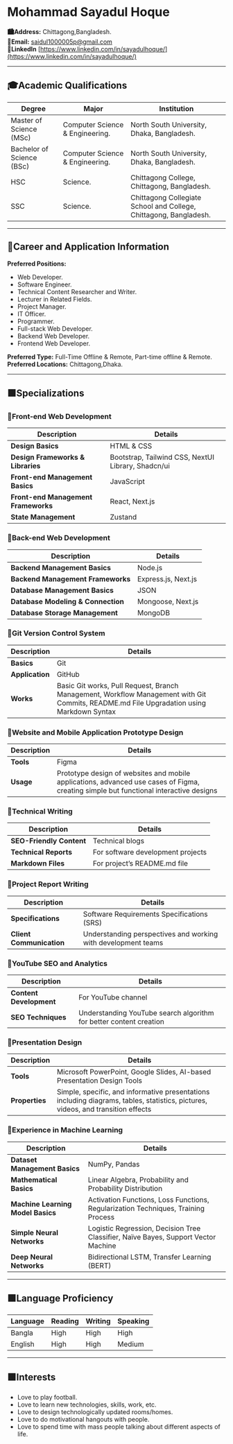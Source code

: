 # Mohammad Sayadul Hoque

**🏙️Address:** Chittagong,Bangladesh.  
**📧Email:** saidul1000005p@gmail.com  
**🔗LinkedIn** [https://www.linkedin.com/in/sayadulhoque/](https://www.linkedin.com/in/sayadulhoque/)


---

## 🎓Academic Qualifications

| Degree          | Major                       | Institution                      | 
|-----------------|-----------------------------|----------------------------------|
| Master of Science (MSc) | Computer Science & Engineering. | North South University, Dhaka, Bangladesh. | 
| Bachelor of Science (BSc) | Computer Science & Engineering. | North South University, Dhaka, Bangladesh. | 
| HSC            | Science.                     | Chittagong College, Chittagong, Bangladesh. | 
| SSC            | Science.                     | Chittagong Collegiate School and College, Chittagong, Bangladesh. | 

---

## 💼Career and Application Information

**Preferred Positions:**
- Web Developer.
- Software Engineer.
- Technical Content Researcher and Writer.
- Lecturer in Related Fields.
- Project Manager.
- IT Officer.
- Programmer.
- Full-stack Web Developer.
- Backend Web Developer.
- Frontend Web Developer.

**Preferred Type:** Full-Time Offline & Remote, Part-time offline & Remote.  
**Preferred Locations:** Chittagong,Dhaka.

---

## 🟩Specializations

### 🔷Front-end Web Development

| **Description**                       | **Details** |
|---------------------------------------|-------------|
| **Design Basics**                     | HTML & CSS  |
| **Design Frameworks & Libraries**     | Bootstrap, Tailwind CSS, NextUI Library, Shadcn/ui |
| **Front-end Management Basics**       | JavaScript  |
| **Front-end Management Frameworks**   | React, Next.js |
| **State Management**                  | Zustand     |

### 🔷Back-end Web Development

| **Description**                       | **Details** |
|---------------------------------------|-------------|
| **Backend Management Basics**         | Node.js     |
| **Backend Management Frameworks**     | Express.js, Next.js |
| **Database Management Basics**        | JSON        |
| **Database Modeling & Connection**    | Mongoose, Next.js |
| **Database Storage Management**       | MongoDB     |

### 🔷Git Version Control System

| **Description**                       | **Details** |
|---------------------------------------|-------------|
| **Basics**                            | Git         |
| **Application**                       | GitHub      |
| **Works**                             | Basic Git works, Pull Request, Branch Management, Workflow Management with Git Commits, README.md File Upgradation using Markdown Syntax |

### 🔷Website and Mobile Application Prototype Design

| **Description**                       | **Details** |
|---------------------------------------|-------------|
| **Tools**                             | Figma       |
| **Usage**                             | Prototype design of websites and mobile applications, advanced use cases of Figma, creating simple but functional interactive designs |

### 🔷Technical Writing

| **Description**                       | **Details** |
|---------------------------------------|-------------|
| **SEO-Friendly Content**              | Technical blogs |
| **Technical Reports**                 | For software development projects |
| **Markdown Files**                    | For project’s README.md file |

### 🔷Project Report Writing

| **Description**                       | **Details** |
|---------------------------------------|-------------|
| **Specifications**                    | Software Requirements Specifications (SRS) |
| **Client Communication**              | Understanding perspectives and working with development teams |

### 🔷YouTube SEO and Analytics

| **Description**                       | **Details** |
|---------------------------------------|-------------|
| **Content Development**               | For YouTube channel |
| **SEO Techniques**                    | Understanding YouTube search algorithm for better content creation |

### 🔷Presentation Design

| **Description**                       | **Details** |
|---------------------------------------|-------------|
| **Tools**                             | Microsoft PowerPoint, Google Slides, AI-based Presentation Design Tools |
| **Properties**                        | Simple, specific, and informative presentations including diagrams, tables, statistics, pictures, videos, and transition effects |

### 🔷Experience in Machine Learning

| **Description**                       | **Details** |
|---------------------------------------|-------------|
| **Dataset Management Basics**         | NumPy, Pandas |
| **Mathematical Basics**               | Linear Algebra, Probability and Probability Distribution |
| **Machine Learning Model Basics**     | Activation Functions, Loss Functions, Regularization Techniques, Training Process |
| **Simple Neural Networks**            | Logistic Regression, Decision Tree Classifier, Naïve Bayes, Support Vector Machine |
| **Deep Neural Networks**              | Bidirectional LSTM, Transfer Learning (BERT) |

---

## 🟩Language Proficiency

| Language | Reading | Writing | Speaking |
|----------|---------|---------|----------|
| Bangla   | High    | High    | High     |
| English  | High    | High    | Medium   |

---

## 🟩Interests

- Love to play football.
- Love to learn new technologies, skills, work, etc.
- Love to design technologically updated rooms/homes.
- Love to do motivational hangouts with people.
- Love to spend time with mass people talking about different aspects of life.


